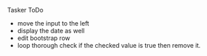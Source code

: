 Tasker
  ToDo
   * move the input to the left
   * display the date as well
   * edit bootstrap row
   * loop thorough check if the checked value is true then remove it.
